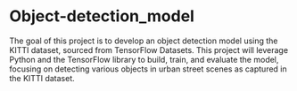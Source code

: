 # Object-detection_model
The goal of this project is to develop an object detection model using the KITTI dataset, sourced from TensorFlow Datasets. This project will leverage Python and the TensorFlow library to build, train, and evaluate the model, focusing on detecting various objects in urban street scenes as captured in the KITTI dataset.
